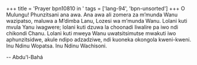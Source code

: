+++
title = 'Prayer bpn10810 in '
tags = ['lang-94', 'bpn-unsorted']
+++
O Mulungu! Phunzitsani ana awa.  Ana awa ali zomera za m’munda Wanu wazipatso, maluwa a M’dimba Lanu, Lozesi wa m’munda Wanu.  Lolani kuti mvula Yanu iwagwere; lolani kuti dzuwa la choonadi liwalire pa iwo ndi chikondi Chanu.  Lolani kuti mweya Wanu uwatsitsimutse mwakuti iwo aphunzitsidwe, akule ndipo adzadziwe, ndi kuoneka okongola kweni-kweni.  Inu Ndinu Wopatsa.  Inu Ndinu Wachisoni.

-- Abdu'l-Bahá
